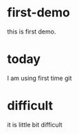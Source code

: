 # first-demo
this is first demo.

# today
I am using first time git 

# difficult
it is little bit difficult